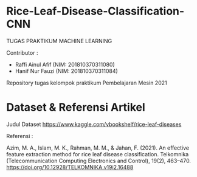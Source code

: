 # Rice-Leaf-Disease-Classification-CNN
TUGAS PRAKTIKUM MACHINE LEARNING 
  
  Contributor :
  - Raffi Ainul Afif (NIM: 201810370311080)
  - Hanif Nur Fauzi  (NIM: 201810370311084)


Repository tugas kelompok praktikum Pembelajaran Mesin 2021
# Dataset & Referensi Artikel
Judul Dataset https://www.kaggle.com/vbookshelf/rice-leaf-diseases

Referensi : 

Azim, M. A., Islam, M. K., Rahman, M. M., & Jahan, F. (2021). An effective feature extraction method for rice leaf disease classification. Telkomnika (Telecommunication Computing Electronics and Control), 19(2), 463–470. https://doi.org/10.12928/TELKOMNIKA.v19i2.16488


